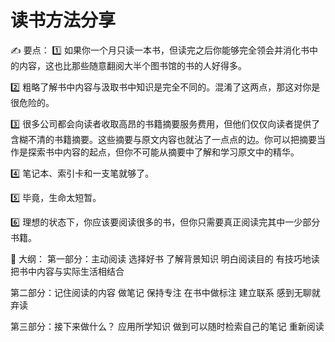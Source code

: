 # 读书方法分享

✍️ 要点：
1️⃣ 如果你一个月只读一本书，但读完之后你能够完全领会并消化书中的内容，这也比那些随意翻阅大半个图书馆的书的人好得多。

2️⃣ 粗略了解书中内容与汲取书中知识是完全不同的。混淆了这两点，那这对你是很危险的。

3️⃣ 很多公司都会向读者收取高昂的书籍摘要服务费用，但他们仅仅向读者提供了含糊不清的书籍摘要。这些摘要与原文内容也就沾了一点点的边。你可以把摘要当作是探索书中内容的起点，但你不可能从摘要中了解和学习原文中的精华。

4️⃣ 笔记本、索引卡和一支笔就够了。

5️⃣ 毕竟，生命太短暂。

6️⃣ 理想的状态下，你应该要阅读很多的书，但你只需要真正阅读完其中一少部分书籍。

📝 大纲：
第一部分：主动阅读
选择好书
了解背景知识
明白阅读目的
有技巧地读
把书中内容与实际生活相结合

第二部分：记住阅读的内容
做笔记
保持专注
在书中做标注
建立联系
感到无聊就弃读

第三部分：接下来做什么？
应用所学知识
做到可以随时检索自己的笔记
重新阅读
